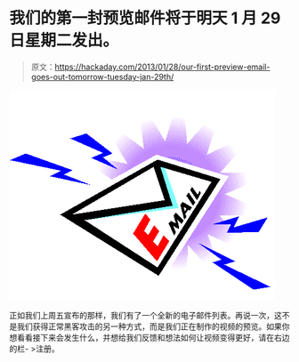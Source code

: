 # 我们的第一封预览邮件将于明天 1 月 29 日星期二发出。

> 原文：<https://hackaday.com/2013/01/28/our-first-preview-email-goes-out-tomorrow-tuesday-jan-29th/>

[![welcome to the 90s](img/a857716232ef53311418aaa38467be09.png "welcome to the 90s, have some clip art")](http://hackaday.com/wp-content/uploads/2013/01/email-logo.gif)

正如我们上周五宣布的那样，我们有了一个全新的电子邮件列表。再说一次，这不是我们获得正常黑客攻击的另一种方式，而是我们正在制作的视频的预览。如果你想看看接下来会发生什么，并想给我们反馈和想法如何让视频变得更好，请在右边的栏- >注册。